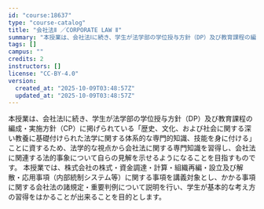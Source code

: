 ```yaml
---
id: "course:18637"
type: "course-catalog"
title: "会社法Ⅱ ／CORPORATE LAW Ⅱ"
summary: "本授業は、会社法Ⅰに続き、学生が法学部の学位授与方針（DP）及び教育課程の編成・実施方針（CP）に掲げられている「歴史、文化、および社会に関する深い教養に基礎付けられた法学に関する体系的な専門的知識、技能を身に付ける」ことに資するため、法学…"
tags: []
campus: ""
credits: 2
instructors: []
license: "CC-BY-4.0"
version:
  created_at: "2025-10-09T03:48:57Z"
  updated_at: "2025-10-09T03:48:57Z"
---
```

本授業は、会社法Ⅰに続き、学生が法学部の学位授与方針（DP）及び教育課程の編成・実施方針（CP）に掲げられている「歴史、文化、および社会に関する深い教養に基礎付けられた法学に関する体系的な専門的知識、技能を身に付ける」ことに資するため、法学的な視点から会社法に関する専門知識を習得し、会社法に関連する法的事象について自らの見解を示せるようになることを目指すものです。 本授業では、株式会社の株式・資金調達・計算・組織再編・設立及び解散・応用事項（内部統制システム等）に関する事項を講義対象とし、かかる事項に関する会社法の諸規定・重要判例について説明を行い、学生が基本的な考え方の習得をはかることが出来ることを目的とします。
